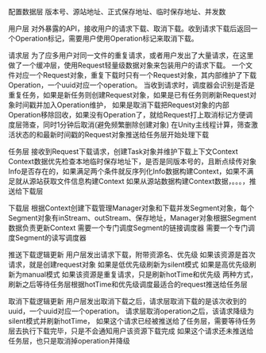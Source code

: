 
配置数据层
    版本号、源站地址、正式保存地址、临时保存地址、并发数

用户层
    对外暴露的API，接收用户的请求下载、取消下载。收到请求下载后返回一个Operation标记，需要用户使用Operation标记来取消下载。

请求层
    为了应多用户对同一文件的重复请求，或者用户发出了大量请求，在这里做了一个缓冲层，使用Request轻量级数据对象来包装用户的请求下载。
    一个文件对应一个Request对象，重复下载时只有一个Request对象，其内部维护了下载Operation，一个uuid对应一个operation。
    当收到请求时，调度器会识别是否是重复任务，如果是新任务则创建Request对象，如果是已有任务则刷新Request对象时间戳并加入Operation维护，
    如果是取消下载把Request对象的内部Operation移除回收，如果没有Operation了，就给Request打上取消标记方便调度层筛查，同时1分钟后取消(避免频繁删除创建对象)
    在Unity主线程计算，筛查激活状态的和最新时间戳的Request对象推送给任务层开始处理下载

任务层
    接收到Request下载请求，创建Task对象并维护下载上下文Context
    Context数据优先检查本地临时保存地址下，是否是同版本号的，且断点续传对象Info是否存在的，如果满足两个条件就反序列化Info数据构建Context，如果不满足就从源站获取文件信息构建Context
    如果从源站数据构建Context数据，。。。，推送给下载层

下载层
    根据Context创建下载管理Manager对象和下载并发Segment对象，每个Segment对象有inStream、outStream、保存地址，Manager对象根据Segment数据负责更新Context
    需要一个专门调度Segment的链接调度器
    需要一个专门调度Segment的读写调度器
    
推送下载逻辑更新
    用户层发出请求下载，附带资源名、优先级
    如果该资源是首次请求，就是创建request对象
        如果是低优先级刷新为silent模式
        如果是高优先级刷新为manual模式
    如果该资源是重复请求，只是刷新hotTime和优先级
    两种方式，刷新之后等待任务层根据hotTime和优先级调度最适合的request推送给任务层

取消下载逻辑更新
    用户层发出取消下载之后，请求层取消下载的是该次收到的uuid，一个uuid对应一个operation。
    请求层取消operation之后，该请求降级为silent模式并刷新hotTime，
    如果这个请求已经被推送给了任务层，需要等待任务层去执行下载完毕，只是不会通知用户该资源下载完成
    如果这个请求还未推送给任务层，也只是取消掉operation并降级
    



